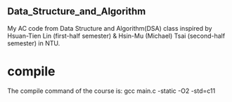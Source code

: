 ## Data_Structure_and_Algorithm
My AC code from Data Structure and Algorithm(DSA) class inspired by Hsuan-Tien Lin (first-half semester) & Hsin-Mu (Michael) Tsai (second-half semester) in NTU.

# compile
The compile command of the course is:
gcc main.c -static -O2 -std=c11
